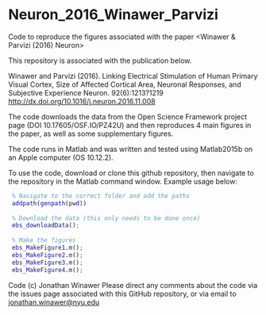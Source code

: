 # Neuron_2016_Winawer_Parvizi
Code to reproduce the figures associated with the paper &lt;Winawer &amp; Parvizi (2016) Neuron>

This repository is associated with the publication below.

Winawer and Parvizi (2016). Linking Electrical Stimulation of Human
Primary Visual Cortex, Size of Affected Cortical Area, Neuronal
Responses, and Subjective Experience Neuron. 92(6):1213?1219
http://dx.doi.org/10.1016/j.neuron.2016.11.008

The code downloads the data from the Open Science Framework project page (DOI 10.17605/OSF.IO/PZ42U) and then reproduces 4 main figures in the paper, as well as some supplementary figures.

The code runs in Matlab and was written and tested using Matlab2015b on an Apple computer (OS 10.12.2).

To use the code, download or clone this github repository, then navigate to the repository in the Matlab command window.
Example usage below:

``` Matlab
 % Navigate to the correct folder and add the paths
 addpath(genpath(pwd))
 
 % Download the data (this only needs to be done once)
 ebs_downloadData();
 
 % Make the figures
 ebs_MakeFigure1.m(); 
 ebs_MakeFigure2.m();
 ebs_MakeFigure3.m();
 ebs_MakeFigure4.m();
 ```
 
Code (c) Jonathan Winawer
Please direct any comments about the code via the issues page associated with this GitHub repository, or via email to jonathan.winawer@nyu.edu
